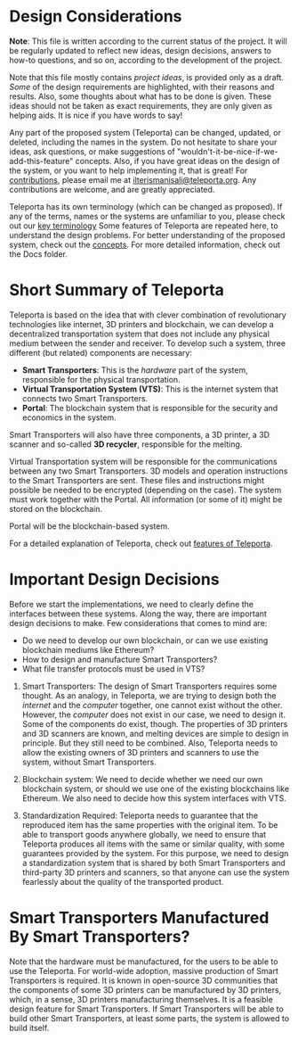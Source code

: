 # Design Considerations

**Note**: This file is written according to the current status of the project. It will be regularly updated to reflect new ideas, 
design decisions, answers to how-to questions, and so on, according to the development of the project. 

Note that this file mostly contains *project ideas*, is provided only as a draft. *Some* of the design requirements are highlighted, 
with their reasons and results. Also, some thoughts about what has to be done is given. These ideas should not be taken as exact requirements, 
they are only given as helping aids. It is nice if you have words to say!  

Any part of the proposed system (Teleporta) can be changed, updated, or deleted, including the names in the system. 
Do not hesitate to share your ideas, ask questions, or make suggestions of "wouldn't-it-be-nice-if-we-add-this-feature" concepts. 
Also, if you have great ideas on the design of the system, or you want to help implementing it, that is great! 
For [contributions](CONTRIBUTING.md), please email me at [ilterismanisali@teleporta.org](mailto:ilterismanisali@teleporta.org). 
Any contributions are welcome, and are greatly appreciated. 

Teleporta has its own terminology (which can be changed as proposed). If any of the terms, names or the systems are unfamiliar to you,
please check out our [key terminology](Key_Terminology.md) Some features of Teleporta are repeated here, to understand the design problems. 
For better understanding of the proposed system, check out the [concepts](Conceptual_Understanding.md).
For more detailed information, check out the Docs folder. 

# Short Summary of Teleporta

Teleporta is based on the idea that with clever combination of revolutionary technologies like internet, 3D printers and blockchain, 
we can develop a decentralized transportation system that does not include any physical medium between the sender and receiver. 
To develop such a system, three different (but related) components are necessary:
- **Smart Transporters**: This is the *hardware* part of the system, responsible for the physical transportation. 
- **Virtual Transportation System (VTS)**: This is the internet system that connects two Smart Transporters.
- **Portal**: The blockchain system that is responsible for the security and economics in the system. 

Smart Transporters will also have three components, a 3D printer, a 3D scanner and so-called **3D recycler**, responsible for the melting.

Virtual Transportation system will be responsible for the communications between any two Smart Transporters. 3D models and operation instructions
to the Smart Transporters are sent. These files and instructions might possible be needed to be encrypted (depending on the case). The system must work together 
with the Portal. All information (or some of it) might be stored on the blockchain.  

Portal will be the blockchain-based system. 

For a detailed explanation of Teleporta, check out [features of Teleporta](Teleporta_Features.md).

# Important Design Decisions 

Before we start the implementations, we need to clearly define the interfaces between these systems. Along the way, there are important design decisions to make.
Few considerations that comes to mind are:
- Do we need to develop our own blockchain, or can we use existing blockchain mediums like Ethereum?
- How to design and manufacture Smart Transporters? 
- What file transfer protocols must be used in VTS? 

1. Smart Transporters: The design of Smart Transporters requires some thought. 
As an analogy, in Teleporta, we are trying to design both the *internet* and the *computer* together, one cannot exist without the other. 
However, the *computer* does not exist in our case, we need to design it. Some of the components do exist, though. The properties of 
3D printers and 3D scanners are known, and melting devices are simple to design in principle. But they still need to be combined. 
Also, Teleporta needs to allow the existing owners of 3D printers and scanners to use the system, without Smart Transporters. 

2. Blockchain system: We need to decide whether we need our own blockchain system, or should we use one of the existing blockchains
like Ethereum. We also need to decide how this system interfaces with VTS. 

3. Standardization Required: Teleporta needs to guarantee that the reproduced item has the same properties with the original item.
To be able to transport goods anywhere globally, we need to ensure that Teleporta produces all items with the same or similar quality,
with some guarantees provided by the system. For this purpose, we need to design a standardization system that is shared by both Smart Transporters 
and third-party 3D printers and scanners, so that anyone can use the system fearlessly about the quality of the transported product. 


# Smart Transporters Manufactured By Smart Transporters? 

Note that the hardware must be manufactured, for the users to be able to use the Teleporta. For world-wide adoption, massive production of Smart Transporters
is required. It is known in open-source 3D communities that the components of some 3D printers can be manufactured by 3D printers, which, in a sense, 3D printers
manufacturing themselves. It is a feasible design feature for Smart Transporters. If Smart Transporters will be able to build other Smart Transporters,
at least some parts, the system is allowed to build itself. 
